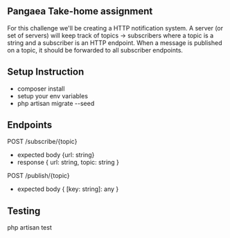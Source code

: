 
## Pangaea Take-home assignment

For this challenge we'll be creating a HTTP notification system. A server (or set of servers) will keep track of topics -> subscribers where a topic is a string and a subscriber is an HTTP endpoint. When a message is published on a topic, it should be forwarded to all subscriber endpoints.


## Setup Instruction
- composer install
- setup your env variables
- php artisan migrate --seed


## Endpoints
POST /subscribe/{topic}
- expected body {url: string}
- response { url: string, topic: string }

POST /publish/{topic}
- expected body { [key: string]: any }

## Testing
php artisan test


